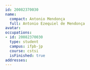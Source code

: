 ```yaml
---
id: 20082370030
name:
  compact: Antonio Mendonça
  full: Antonio Ezequiel de Mendonça
avatar:
occupations:
- id: 20082370030
  type: student
  campus: ifpb-jp
  course: cstsi
  isFinished: true
addresses:
---
```

